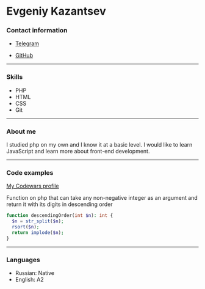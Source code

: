 # Evgeniy Kazantsev

### **Contact information**

- [Telegram](https://t.me/hypnot1c)

- [GitHub](https://github.com/exequtic)

___


### **Skills**

- PHP
- HTML
- CSS
- Git

___


### **About me**

I studied php on my own and I know it at a basic level. I would like to learn JavaScript and learn more about front-end development.

___


### **Code examples**


[My Codewars profile](https://www.codewars.com/users/hypn0tic)

Function on php that can take any non-negative integer as an argument and return it with its digits in descending order

```php
function descendingOrder(int $n): int {
  $n = str_split($n);
  rsort($n);
  return implode($n);
}
```
___


### **Languages**

- Russian: Native 
- English: A2